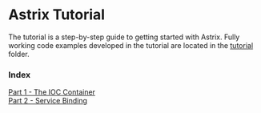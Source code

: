 # Astrix Tutorial
The tutorial is a step-by-step guide to getting started with Astrix. Fully working code examples developed in the tutorial are located in the [tutorial](../../tree/master/tutorial) folder. 

### Index
[Part 1 - The IOC Container](part1.md)  
[Part 2 - Service Binding](part2.md)  
